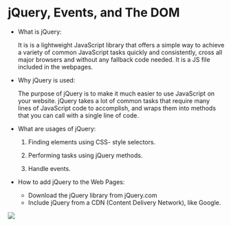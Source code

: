 #  jQuery, Events, and The DOM

- What is jQuery:
  
  It is is a lightweight JavaScript library that offers a simple way to achieve a variety of common JavaScript tasks quickly and consistently, cross all major browsers and without any fallback code needed. It is a JS file included in the webpages. 

- Why jQuery is used:

  The purpose of jQuery is to make it much easier to use JavaScript on your website. jQuery takes a lot of common tasks that require many lines of JavaScript code to accomplish, and wraps them into methods that you can call with a single line of code.

- What are usages of jQuery:

   1. Finding elements using CSS- style selectors. 

   2. Performing tasks using jQuery methods. 

   3. Handle events. 

- How to add jQuery to the Web Pages:

  + Download the jQuery library from jQuery.com
  + Include jQuery from a CDN (Content Delivery Network), like Google. 



![](https://lh3.googleusercontent.com/proxy/1ZTGMjFtYLnAOW4nAAOxmtj2Kf2UmQZAU_ZKiYOYbZgH4cVfN0eaY7BJ-S6Bdb0UJ7Bucz6HXEoF3HL7eAuQ_veUX9PFiGbco1SBNkNvxd5NRvrgMyMfKGdtPAFe)
